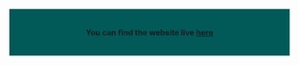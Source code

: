 <div style="background-color: #015958; padding: 20px;">

   **<p align='center'>You can find the website     live <a href="https://satyajit-patel.github.io/my_portfolio/">here</a></p>**
    

</div>




    

